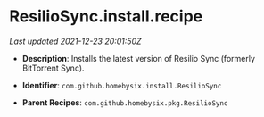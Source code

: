 # ResilioSync.install.recipe

_Last updated 2021-12-23 20:01:50Z_

- **Description**: Installs the latest version of Resilio Sync (formerly BitTorrent Sync).

- **Identifier**: `com.github.homebysix.install.ResilioSync`

- **Parent Recipes**: `com.github.homebysix.pkg.ResilioSync`
